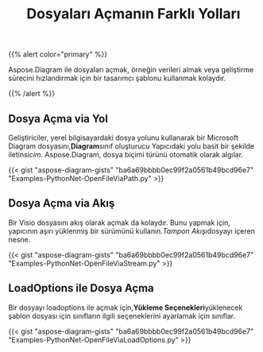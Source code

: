 ﻿---
title: Dosyaları Açmanın Farklı Yolları
type: docs
weight: 10
url: /tr/python-net/different-ways-to-open-files/
---
{{% alert color="primary" %}}

Aspose.Diagram ile dosyaları açmak, örneğin verileri almak veya geliştirme sürecini hızlandırmak için bir tasarımcı şablonu kullanmak kolaydır.

{{% /alert %}}

## **Dosya Açma via Yol**

 Geliştiriciler, yerel bilgisayardaki dosya yolunu kullanarak bir Microsoft Diagram dosyasını,**Diagram**sınıf oluşturucu Yapıcıdaki yolu basit bir şekilde iletin*sicim*. Aspose.Diagram, dosya biçimi türünü otomatik olarak algılar.

{{< gist "aspose-diagram-gists" "ba6a69bbbb0ec99f2a0561b49bcd96e7" "Examples-PythonNet-OpenFileViaPath.py" >}}

## **Dosya Açma via Akış**

 Bir Visio dosyasını akış olarak açmak da kolaydır. Bunu yapmak için, yapıcının aşırı yüklenmiş bir sürümünü kullanın.*Tampon Akışı*dosyayı içeren nesne.

{{< gist "aspose-diagram-gists" "ba6a69bbbb0ec99f2a0561b49bcd96e7" "Examples-PythonNet-OpenFileViaStream.py" >}}

## **LoadOptions ile Dosya Açma**

 Bir dosyayı loadoptions ile açmak için,**Yükleme Seçenekleri**yüklenecek şablon dosyası için sınıfların ilgili seçeneklerini ayarlamak için sınıflar.

{{< gist "aspose-diagram-gists" "ba6a69bbbb0ec99f2a0561b49bcd96e7" "Examples-PythonNet-OpenFileViaLoadOptions.py" >}}

